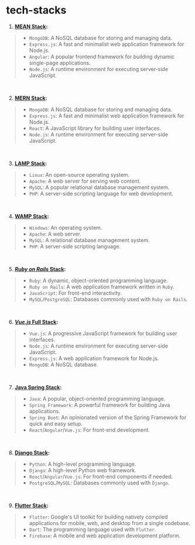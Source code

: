 # tech-stacks

1. **<ins>MEAN Stack</ins>:**
> - `MongoDB`: A NoSQL database for storing and managing data.
> - `Express.js`: A fast and minimalist web application framework for Node.js.
> - `Angular`: A popular frontend framework for building dynamic single-page applications.
> - `Node.js`: A runtime environment for executing server-side JavaScript.


&nbsp;

2. **<ins>MERN Stack</ins>:**
> - `MongoDB`: A NoSQL database for storing and managing data.
> - `Express.js`: A fast and minimalist web application framework for Node.js.
> - `React`: A JavaScript library for building user interfaces.
> - `Node.js`: A runtime environment for executing server-side JavaScript.


&nbsp;


3. **<ins>LAMP Stack</ins>:**
> - `Linux`: An open-source operating system.
> - `Apache`: A web server for serving web content.
> - `MySQL`: A popular relational database management system.
> - `PHP`: A server-side scripting language for web development.


&nbsp;

4. **<ins>WAMP Stack</ins>:**
> - `Windows`: An operating system.
> - `Apache`: A web server.
> - `MySQL`: A relational database management system.
> - `PHP`: A server-side scripting language.


&nbsp;

5. <strong><ins><em>Ruby on Rails</em> Stack</ins>:</strong>
> - `Ruby`: A dynamic, object-oriented programming language.
> - `Ruby on Rails`: A web application framework written in `Ruby`.
> - `JavaScript`: For front-end interactivity.
> - `MySQL`/`PostgreSQL`: Databases commonly used with `Ruby on Rails`.


&nbsp;


6. <strong><ins><em>Vue.js</em> Full Stack</ins>:</strong>
> - `Vue.js`: A progressive JavaScript framework for building user interfaces.
> - `Node.js`: A runtime environment for executing server-side JavaScript.
> - `Express.js`: A web application framework for Node.js.
> - `MongoDB`: A NoSQL database.


&nbsp;


7. <strong><ins>Java Spring Stack</ins>:</strong>
> - `Java`: A popular, object-oriented programming language.
> - `Spring Framework`: A powerful framework for building Java applications.
> - `Spring Boot`: An opinionated version of the Spring Framework for quick and easy setup.
> - `React`/`Angular`/`Vue.js`: For front-end development.



&nbsp;

8. <strong><ins>Django Stack</ins>:</strong>
> - `Python`: A high-level programming language.
> - `Django`: A high-level Python web framework.
> - `React`/`Angular`/`Vue.js`: For front-end components if needed.
> - `PostgreSQL`/`MySQL`: Databases commonly used with `Django`.


&nbsp;

9. <strong><ins>Flutter Stack</ins>:</strong>
> - `Flutter`: Google's UI toolkit for building natively compiled applications for mobile, web, and desktop from a single codebase.
> - `Dart`: The programming language used with `Flutter`.
> - `Firebase`: A mobile and web application development platform.
